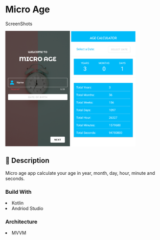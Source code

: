 # Micro Age
<p> ScreenShots </p>
<div>
  <img src=".\app\src\main\res\drawable\microage_main.png" style="width: 40%" />
  <img src=".\app\src\main\res\drawable\microage_agecalculator.png" style="width: 40%" />
 </div>
 
 <h2> 📜 Description </h2>
 <p> Micro age app calculate your age in year, month, day, hour, minute and seconds. </p>
 <h3> Build With </h3>
 <li> Kotlin </li>
 <li> Andriod Studio </li>
<h3> Architecture </h3>
 <li> MVVM </li>
